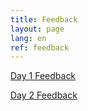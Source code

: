 ```yaml
---
title: Feedback
layout: page
lang: en
ref: feedback
---
```

[Day 1 Feedback](https://forms.gle/Ydq13UmRXHksHgCu6)  

[Day 2 Feedback](https://forms.gle/JF5bteaR9PGZKPoUA)

<!--

[Day 3 Feedback]()

- [CRDCN Feeback](https://forms.office.com/r/k7mtVsmCt5)

-->
